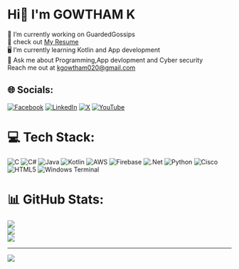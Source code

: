 #                                                          Hi👋 I'm GOWTHAM K
🔭 I’m currently working on GuardedGossips<br>🤖 check out [ My Resume](https://drive.google.com/file/d/1p7PiYTM6UWJf_U_IduV0UAae-8Nydp9C/view?usp=drive_link) <br>🖥️ I’m currently learning Kotlin and App development<br>💬 Ask me about Programming,App devlopment and Cyber security<br> Reach me out at kgowtham020@gmail.com


## 🌐 Socials:
[![Facebook](https://img.shields.io/badge/Facebook-%231877F2.svg?logo=Facebook&logoColor=white)](https://facebook.com/blugowtham) [![LinkedIn](https://img.shields.io/badge/LinkedIn-%230077B5.svg?logo=linkedin&logoColor=white)](https://linkedin.com/in/gowtham080) [![X](https://img.shields.io/badge/X-black.svg?logo=X&logoColor=white)](https://x.com/blu_gowtham_) [![YouTube](https://img.shields.io/badge/YouTube-%23FF0000.svg?logo=YouTube&logoColor=white)](https://youtube.com/@blu_verse) 

# 💻 Tech Stack:
![C](https://img.shields.io/badge/c-%2300599C.svg?style=for-the-badge&logo=c&logoColor=white) ![C#](https://img.shields.io/badge/c%23-%23239120.svg?style=for-the-badge&logo=csharp&logoColor=white) ![Java](https://img.shields.io/badge/java-%23ED8B00.svg?style=for-the-badge&logo=openjdk&logoColor=white) ![Kotlin](https://img.shields.io/badge/kotlin-%237F52FF.svg?style=for-the-badge&logo=kotlin&logoColor=white) ![AWS](https://img.shields.io/badge/AWS-%23FF9900.svg?style=for-the-badge&logo=amazon-aws&logoColor=white) ![Firebase](https://img.shields.io/badge/firebase-%23039BE5.svg?style=for-the-badge&logo=firebase) ![.Net](https://img.shields.io/badge/.NET-5C2D91?style=for-the-badge&logo=.net&logoColor=white) ![Python](https://img.shields.io/badge/python-3670A0?style=for-the-badge&logo=python&logoColor=ffdd54) ![Cisco](https://img.shields.io/badge/cisco-%23049fd9.svg?style=for-the-badge&logo=cisco&logoColor=black) ![HTML5](https://img.shields.io/badge/html5-%23E34F26.svg?style=for-the-badge&logo=html5&logoColor=white) ![Windows Terminal](https://img.shields.io/badge/Windows%20Terminal-%234D4D4D.svg?style=for-the-badge&logo=windows-terminal&logoColor=white)
# 📊 GitHub Stats:
![](https://github-readme-stats.vercel.app/api?username=kgowtham020&theme=dark&hide_border=false&include_all_commits=false&count_private=true)<br/>
![](https://github-readme-streak-stats.herokuapp.com/?user=kgowtham020&theme=dark&hide_border=false)<br/>
![](https://github-readme-stats.vercel.app/api/top-langs/?username=kgowtham020&theme=dark&hide_border=false&include_all_commits=false&count_private=true&layout=compact)

<!-- [![](https://visitcount.itsvg.in/api?id=kgowtham020&icon=0&color=1)](https://visitcount.itsvg.in) -->

---
<a href="https://visitcount.itsvg.in">
  <img src="https://visitcount.itsvg.in/api?id=kgowtham020&label=Profile%20Views&color=1&icon=0&pretty=false" />
</a>

<!-- Proudly created with GPRM ( https://gprm.itsvg.in ) -->
